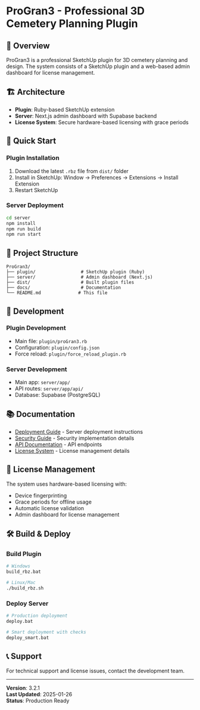# ProGran3 - Professional 3D Cemetery Planning Plugin

## 🎯 Overview

ProGran3 is a professional SketchUp plugin for 3D cemetery planning and design. The system consists of a SketchUp plugin and a web-based admin dashboard for license management.

## 🏗️ Architecture

- **Plugin**: Ruby-based SketchUp extension
- **Server**: Next.js admin dashboard with Supabase backend
- **License System**: Secure hardware-based licensing with grace periods

## 🚀 Quick Start

### Plugin Installation
1. Download the latest `.rbz` file from `dist/` folder
2. Install in SketchUp: Window → Preferences → Extensions → Install Extension
3. Restart SketchUp

### Server Deployment
```bash
cd server
npm install
npm run build
npm run start
```

## 📁 Project Structure

```
ProGran3/
├── plugin/                 # SketchUp plugin (Ruby)
├── server/                 # Admin dashboard (Next.js)
├── dist/                   # Built plugin files
├── docs/                   # Documentation
└── README.md              # This file
```

## 🔧 Development

### Plugin Development
- Main file: `plugin/proGran3.rb`
- Configuration: `plugin/config.json`
- Force reload: `plugin/force_reload_plugin.rb`

### Server Development
- Main app: `server/app/`
- API routes: `server/app/api/`
- Database: Supabase (PostgreSQL)

## 📚 Documentation

- [Deployment Guide](DEPLOYMENT.md) - Server deployment instructions
- [Security Guide](SECURITY.md) - Security implementation details
- [API Documentation](docs/development/API_DOCUMENTATION.md) - API endpoints
- [License System](LICENSE_SYSTEM_CHANGES.md) - License management details

## 🔐 License Management

The system uses hardware-based licensing with:
- Device fingerprinting
- Grace periods for offline usage
- Automatic license validation
- Admin dashboard for license management

## 🛠️ Build & Deploy

### Build Plugin
```bash
# Windows
build_rbz.bat

# Linux/Mac
./build_rbz.sh
```

### Deploy Server
```bash
# Production deployment
deploy.bat

# Smart deployment with checks
deploy_smart.bat
```

## 📞 Support

For technical support and license issues, contact the development team.

---

**Version**: 3.2.1  
**Last Updated**: 2025-01-26  
**Status**: Production Ready